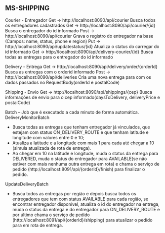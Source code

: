 MS-SHIPPING
------------------------------------------------------------------------------------------

Courier - Entregador
Get  -> http://localhost:8090/api/courier
Busca todos os entregadores cadastrados
Get  -> http://localhost:8090/api/courier/{id}
Busca o entregador do id informado
Post -> http://localhost:8090/api/courier
Grava o registro do entregador na base (Campos: name, status, phone e region)
Put -> http://localhost:8090/api/updatestatus/{id}
Atualiza o status do carregar do id informado
Get -> http://localhost:8090/api/delivery-courier/{id}
Busca todas as entregas para o entregador do id informado

Delivery - Entrega
Get  -> http://localhost:8090/api/delivery/order/{orderId}
Busca as entregas com o orderid informado
Post  -> http://localhost:8090/api/deliveries
Cria uma nova entrega para com os dados passados no RequestBody(orderId e postalCode)

Shipping - Envio
Get  -> http://localhost:8090/api/shippings/{cep}
Busca informações de envio para o cep informado(daysToDelivery, deliveryPrice e postalCode)






Batch – Job que é executado a cada minuto de forma automática.
DeliveryMonitorBatch
- Busca todas as entregas que tenham entregador já vinculados, que estejam com status ON_DELIVERY_ROUTE e que tenham latitude e longitude com valores entre 0 e 10;
- Atualiza a latitude e a longitude com mais 1 para cada até chegar a 10 (simula atualizada de rota de entrega).
- Ao chegar em 10 na latitude e longitude, muda o status da entrega para DELIVERED, muda o status do entregador para AVAILABLE(se não estiver com mais nenhuma outra entrega em rota) e chama o serviço de pedido (http://localhost:8091/api/{orderId}/finish) para finalizar o pedido.

UpdateDeliveryBatch
- Busca todos as entregas por região e depois busca todos os entregadores que tem com status AVAILABLE para cada região, se encontrar entregador disponível, atualiza o id do entregador na entrega, muda o status da entrega e do entregador para ON_DELIVERY_ROUTE e por último chama o serviço de pedido  (http://localhost:8091/api/{orderId}/shipping) para atualizar o pedido para em rota de entrega. 

